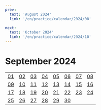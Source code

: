 ```yaml
---
prev:
  text: 'August 2024'
  link: '/en/practice/calendar/2024/08'

next:
  text: 'October 2024'
  link: '/en/practice/calendar/2024/10'
---
```


# September 2024

<table class="calendar">
	<tr>
		<td><a href=/en/practice/prob/2024/09/01>01</a><br><Badge type="danger" text="Bid"/></td>
		<td><a href=/en/practice/prob/2024/09/02>02</a><br><Badge type="warning" text="Play"/></td>
		<td><a href=/en/practice/prob/2024/09/03>03</a><br><Badge type="tip" text="Def"/></td>
		<td><a href=/en/practice/prob/2024/09/04>04</a><br><Badge type="danger" text="Bid"/></td>
		<td><a href=/en/practice/prob/2024/09/05>05</a><br><Badge type="warning" text="Play"/></td>
		<td><a href=/en/practice/prob/2024/09/06>06</a><br><Badge type="warning" text="Play"/></td>
		<td><a href=/en/practice/prob/2024/09/07>07</a><br><Badge type="warning" text="Play"/></td>
		<td><a href=/en/practice/prob/2024/09/08>08</a><br><Badge type="danger" text="Bid"/></td>
	</tr>
	<tr>
		<td><a href=/en/practice/prob/2024/09/09>09</a><br><Badge type="warning" text="Play"/></td>
		<td><a href=/en/practice/prob/2024/09/10>10</a><br><Badge type="tip" text="Def"/></td>
		<td><a href=/en/practice/prob/2024/09/11>11</a><br><Badge type="danger" text="Bid"/></td>
		<td><a href=/en/practice/prob/2024/09/12>12</a><br><Badge type="warning" text="Play"/></td>
		<td><a href=/en/practice/prob/2024/09/13>13</a><br><Badge type="tip" text="Def"/></td>
		<td><a href=/en/practice/prob/2024/09/14>14</a><br><Badge type="warning" text="Play"/></td>
		<td><a href=/en/practice/prob/2024/09/15>15</a><br><Badge type="danger" text="Bid"/></td>
		<td><a href=/en/practice/prob/2024/09/16>16</a><br><Badge type="warning" text="Play"/></td>
	</tr>
	<tr>
		<td><a href=/en/practice/prob/2024/09/17>17</a><br><Badge type="tip" text="Def"/></td>
		<td><a href=/en/practice/prob/2024/09/18>18</a><br><Badge type="danger" text="Bid"/></td>
		<td><a href=/en/practice/prob/2024/09/19>19</a><br><Badge type="warning" text="Play"/></td>
		<td><a href=/en/practice/prob/2024/09/20>20</a><br><Badge type="warning" text="Play"/></td>
		<td><a href=/en/practice/prob/2024/09/21>21</a><br><Badge type="warning" text="Play"/></td>
		<td><a href=/en/practice/prob/2024/09/22>22</a><br><Badge type="danger" text="Bid"/></td>
		<td><a href=/en/practice/prob/2024/09/23>23</a><br><Badge type="warning" text="Play"/></td>
		<td><a href=/en/practice/prob/2024/09/24>24</a><br><Badge type="tip" text="Def"/></td>
	</tr>
    <tr>
        <td><a href=/en/practice/prob/2024/09/25>25</a><br><Badge type="danger" text="Bid"/></td>
		<td><a href=/en/practice/prob/2024/09/26>26</a><br><Badge type="warning" text="Play"/></td>
		<td><a href=/en/practice/prob/2024/09/27>27</a><br><Badge type="warning" text="Play"/></td>
		<td><a href=/en/practice/prob/2024/09/28>28</a><br><Badge type="warning" text="Play"/></td>
		<td><a href=/en/practice/prob/2024/09/29>29</a><br><Badge type="danger" text="Bid"/></td>
		<td><a href=/en/practice/prob/2024/09/30>30</a><br><Badge type="warning" text="Play"/></td>
		<td></td>
		<td></td>
	</tr>
</table>

[<Badge type="tip" text="Learning ->"/>](/en/learning/calendar/2024/09) <Badge type="info" text="&uarr; Practice"/>